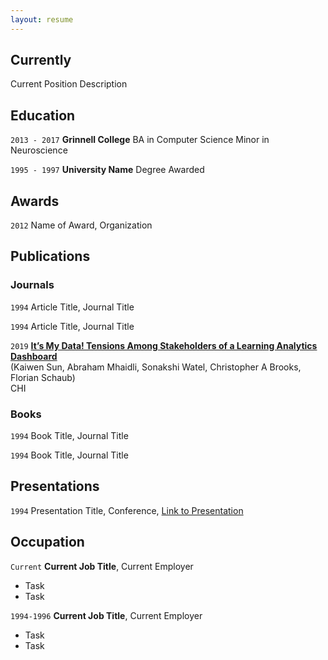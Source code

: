 ```yaml
---
layout: resume
---
```

## Currently

Current Position Description

## Education

`2013 - 2017`
__Grinnell College__
BA in Computer Science
Minor in Neuroscience

`1995 - 1997`
__University Name__
Degree Awarded 

## Awards

`2012`
Name of Award, Organization 

## Publications

<!-- A list is also available [online](https://scholar.google.co.uk/citations?user=LTOTl0YAAAAJ) -->

### Journals

`1994`
Article Title, Journal Title

`1994`
Article Title, Journal Title

`2019`
[__It’s My Data! Tensions Among Stakeholders of a Learning Analytics Dashboard__](https://dl.acm.org/citation.cfm?doid=3290605.3300824)<br/> 
(Kaiwen Sun, Abraham Mhaidli, Sonakshi Watel, Christopher A Brooks, Florian Schaub)<br/>
CHI

### Books

`1994`
Book Title, Journal Title

`1994`
Book Title, Journal Title


## Presentations

`1994`
Presentation Title, Conference, <a href="https://MyWebsite.tld/presentation1">Link to Presentation</a>


## Occupation

`Current`
__Current Job Title__, Current Employer 

- Task
- Task

`1994-1996`
__Current Job Title__, Current Employer 

- Task
- Task



<!-- ### Footer

Last updated: May 2013 -->


